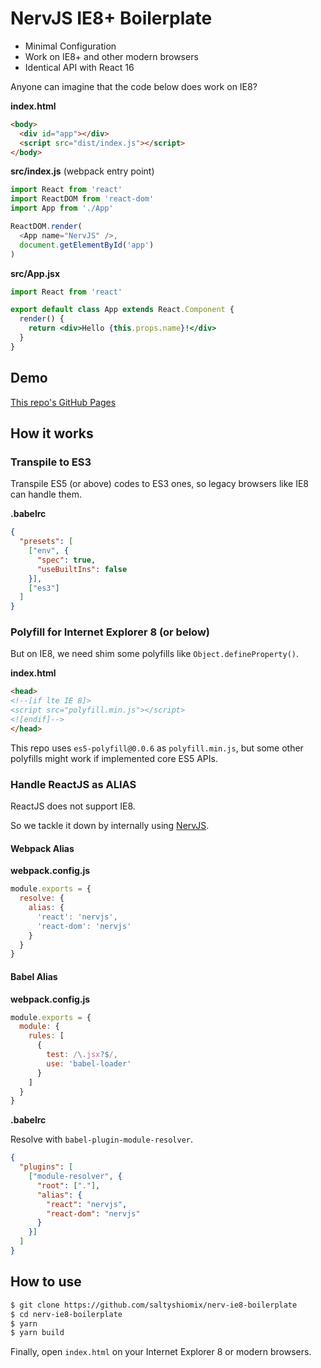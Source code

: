 # NervJS IE8+ Boilerplate

- Minimal Configuration
- Work on IE8+ and other modern browsers
- Identical API with React 16

Anyone can imagine that the code below does work on IE8?

**index.html**

```html
<body>
  <div id="app"></div>
  <script src="dist/index.js"></script>
</body>
```

**src/index.js** (webpack entry point)

```js
import React from 'react'
import ReactDOM from 'react-dom'
import App from './App'

ReactDOM.render(
  <App name="NervJS" />,
  document.getElementById('app')
)
```

**src/App.jsx**

```jsx
import React from 'react'

export default class App extends React.Component {
  render() {
    return <div>Hello {this.props.name}!</div>
  }
}
```

## Demo

[This repo's GitHub Pages](https://saltyshiomix.github.io/nerv-ie8-boilerplate)

## How it works

### Transpile to ES3

Transpile ES5 (or above) codes to ES3 ones, so legacy browsers like IE8 can handle them.

**.babelrc**

```json
{
  "presets": [
    ["env", {
      "spec": true,
      "useBuiltIns": false
    }],
    ["es3"]
  ]
}
```

### Polyfill for Internet Explorer 8 (or below)

But on IE8, we need shim some polyfills like `Object.defineProperty()`.

**index.html**

```html
<head>
<!--[if lte IE 8]>
<script src="polyfill.min.js"></script>
<![endif]-->
</head>
```

This repo uses `es5-polyfill@0.0.6` as `polyfill.min.js`, but some other polyfills might work if implemented core ES5 APIs.

### Handle ReactJS as **ALIAS**

ReactJS does not support IE8.

So we tackle it down by internally using [NervJS](https://github.com/NervJS/nerv).

#### Webpack Alias

**webpack.config.js**

```js
module.exports = {
  resolve: {
    alias: {
      'react': 'nervjs',
      'react-dom': 'nervjs'
    }
  }
}
```

#### Babel Alias

**webpack.config.js**

```js
module.exports = {
  module: {
    rules: [
      {
        test: /\.jsx?$/,
        use: 'babel-loader'
      }
    ]
  }
}
```

**.babelrc**

Resolve with `babel-plugin-module-resolver`.

```json
{
  "plugins": [
    ["module-resolver", {
      "root": ["."],
      "alias": {
        "react": "nervjs",
        "react-dom": "nervjs"
      }
    }]
  ]
}
```

## How to use

```bash
$ git clone https://github.com/saltyshiomix/nerv-ie8-boilerplate
$ cd nerv-ie8-boilerplate
$ yarn
$ yarn build
```

Finally, open `index.html` on your Internet Explorer 8 or modern browsers.
